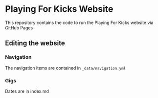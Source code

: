 # Playing For Kicks Website

This repository contains the code to run the Playing For Kicks website via GitHub Pages

## Editing the website

### Navigation

The navigation items are contained in `_data/navigation.yml`

### Gigs

Dates are in index.md
